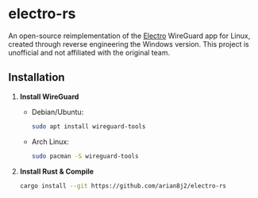 # electro-rs
An open-source reimplementation of the [Electro](https://electrotm.org/) WireGuard app for Linux, created through reverse engineering the Windows version. This project is unofficial and not affiliated with the original team.  

## Installation
1. **Install WireGuard**
   - Debian/Ubuntu:
     ```bash
     sudo apt install wireguard-tools
     ```
   - Arch Linux:
     ```bash
     sudo pacman -S wireguard-tools
     ```

2. **Install Rust & Compile**
   ```bash
   cargo install --git https://github.com/arian8j2/electro-rs
   ```
